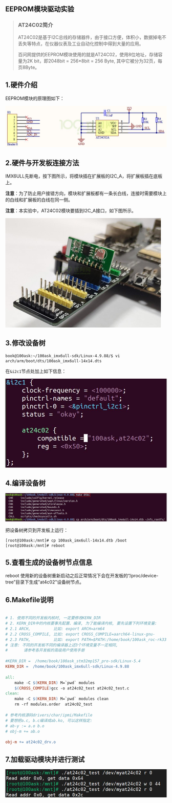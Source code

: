 ## EEPROM模块驱动实验

> ### AT24C02简介
>
> AT24C02是基于I2C总线的存储器件，由于接口方便，体积小，数据掉电不丢失等特点，在仪器仪表及工业自动化控制中得到大量的应用。
>
> 百问网提供的EEPROM模块使用的就是AT24C02，使用8位地址，存储容量为2K bit，即2048bit = 256*8bit = 256 Byte, 其中它被分为32页，每页8Byte。



## 1.硬件介绍

EEPROM模块的原理图如下：

![datasheet](08-at24c02driver_datasheet.jpg)



## 2.硬件与开发板连接方法

IMX6ULL先断电，按下图所示，将模块插在扩展板的I2C_A，将扩展板插在底板上。

**注意**：为了防止用户接错方向，模块和扩展板都有一条长白线，连接时需要模块上的白线和扩展板的白线在同一侧。

**注意**：本实验中，AT24C02模块要插到I2C_A接口，如下图所示。

<img src="08-at24c02driver_connect.jpg" alt="connect" style="zoom:50%;" />



## 3.修改设备树

```
book@100ask:~/100ask_imx6ull-sdk/Linux-4.9.88/$ vi arch/arm/boot/dts/100ask_imx6ull-14x14.dts
```

在`&i2c1`节点处加上如下信息：

![devicetree](08-at24c02driver_devicetree.jpg)





## 4.编译设备树

![make_dtbs](08-at24c02driver_make_dtbs.jpg)

把设备树拷贝到开发板上运行：

```
[root@100ask:/mnt]# cp 100ask_imx6ull-14x14.dtb /boot
[root@100ask:/mnt]# reboot
```



## 5.查看生成的设备树节点信息

reboot 使用新的设备树重新启动之后正常情况下会在开发板的“/proc/device-tree”目录下生成"at4c02"设备树节点。



## 6.Makefile说明

```makefile

# 1. 使用不同的开发板内核时, 一定要修改KERN_DIR
# 2. KERN_DIR中的内核要事先配置、编译, 为了能编译内核, 要先设置下列环境变量:
# 2.1 ARCH,          比如: export ARCH=arm64
# 2.2 CROSS_COMPILE, 比如: export CROSS_COMPILE=aarch64-linux-gnu-
# 2.3 PATH,          比如: export PATH=$PATH:/home/book/100ask_roc-rk3399-pc/ToolChain-6.3.1/gcc-linaro-6.3.1-2017.05-x86_64_aarch64-linux-gnu/bin 
# 注意: 不同的开发板不同的编译器上述3个环境变量不一定相同,
#       请参考各开发板的高级用户使用手册

#KERN_DIR =  /home/book/100ask_stm32mp157_pro-sdk/Linux-5.4
KERN_DIR =  /home/book/100ask_imx6ull-sdk/Linux-4.9.88

all:
	make -C $(KERN_DIR) M=`pwd` modules 
	$(CROSS_COMPILE)gcc -o at24c02_test at24c02_test.c
clean:
	make -C $(KERN_DIR) M=`pwd` modules clean
	rm -rf modules.order  at24c02_test

# 参考内核源码drivers/char/ipmi/Makefile
# 要想把a.c, b.c编译成ab.ko, 可以这样指定:
# ab-y := a.o b.o
# obj-m += ab.o

obj-m += at24c02_drv.o
```



## 7.加载驱动模块并进行测试

![test](08-at24c02driver_test.jpg)











